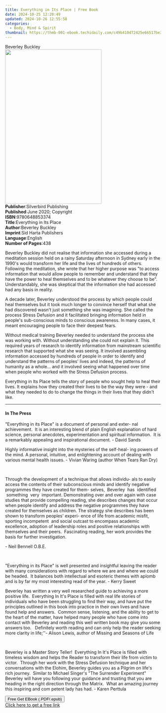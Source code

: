 ```yaml
---
title: Everything in Its Place | Free Book
date: 2024-10-25 12:20:49
updated: 2024-10-26 12:55:58
categories:
  - Body, Mind & Spirit
thumbnail: https://thmb-001-ebook.techidaily.com/c49b410d72425e66517be22ab348e3928e8048af576439822939a479637397b1.jpg
---
```

<main id="book-container">
  <div class="flex flex-col">
    <div class="book-brief flex-1 py-6 px-4 sm:p-6 md:py-10 md:px-8">
      <!-- brief-->
      <div class="book-brief-main">Beverley Buckley</div>
    </div>
    <div
      class="book-meta-info flex-1 grid gap-4 col-start-1 col-end-3 row-start-1 sm:mb-6 sm:grid-cols-4 lg:gap-6 lg:col-start-2 lg:row-end-6 lg:row-span-6 lg:mb-0"
    >
      <div
        class="book-meta-info-left place-content-center mt-4 p-4 text-sm leading-6 col-start-2 col-span-2 dark:text-slate-400"
      >
        <img
          class="w-full h-500 object-cover rounded-lg sm:h-255 sm:col-span-2 lg:col-span-full"
          src="https://img-001-ebook.techidaily.com/8fb16ac6fb3e77e087bb4ebcbab6d64a2b26588de3279f9ff027da949f10df0a.jpg"
          alt=""
          width="312"
          height="500"
        />
      </div>
      <div
        class="book-meta-info-right mt-2 col-start-1 row-start-2 col-span-3 self-center"
      >
        <!-- meta data  -->
        <div class="flex flex-col px-4 md:px-8">
          <div class="flex-1">
            <strong>Publisher</strong>:<span class="px-2"
              >Silverbird Publishing</span
            >
          </div>
          <div class="flex-1">
            <strong>Published</strong>:<span class="px-2"
              >June 2020; Copyright</span
            >
          </div>
          <div class="flex-1">
            <strong>ISBN</strong>:<span class="px-2">9780648853374</span>
          </div>
          <div class="flex-1">
            <strong>Title</strong>:<span class="px-2"
              >Everything in Its Place</span
            >
          </div>
          <div class="flex-1">
            <strong>Author</strong>:<span class="px-2">Beverley Buckley</span>
          </div>
          <div class="flex-1">
            <strong>Imprint</strong>:<span class="px-2"
              >Sid Harta Publishers</span
            >
          </div>
          <div class="flex-1">
            <strong>Language</strong>:<span class="px-2">English</span>
          </div>
          <div class="flex-1">
            <strong>Number of Pages</strong>:<span class="px-2">438</span>
          </div>
        </div>
      </div>
    </div>
    <div class="book-description flex-1 py-6 px-4 sm:p-6 md:py-10 md:px-8">
      <div class="book-description-main">
        <div accordion-content="" id="description">
          <p>
            Beverley Buckley did not realise that information she accessed
            during a meditation session held on a rainy Saturday afternoon in
            Sydney early in the 1990's would transform her life and the lives of
            hundreds of others. Following the meditation, she wrote that her
            higher purpose was "to access information that would allow people to
            remember and understand that they have the power to heal themselves
            and to be whatever they choose to be". Understandably, she was
            skeptical that the information she had accessed had any basis in
            reality.
          </p>
          <p>
            A decade later, Beverley understood the process by which people
            could heal themselves but it took much longer to convince herself
            that what she had discovered wasn't just something she was
            imagining. She called the process Stress Defusion and it facilitated
            bringing information held in people's sub-conscious minds to
            conscious awareness. In many cases, it meant encouraging people to
            face their deepest fears.&nbsp;
          </p>
          <p>
            Without medical training Beverley needed to understand the process
            she was working with. Without understanding she could not explain
            it. This required years of research to identify information from
            mainstream scientific research that supported what she was seeing.
            It involved assembling information accessed by hundreds of people in
            order to identify and understand the patterns of peoples' lives and
            indeed, the patterns of humanity as a whole... and it involved
            seeing what happened over time when people who worked with the
            Stress Defusion process.
          </p>
          <p>
            Everything in Its Place tells the story of people who sought help to
            heal their lives. It explains how they created their lives to be the
            way they were - and what they needed to do to change the things in
            their lives that they didn't like.
          </p>
        </div>
        <div class="accordion-fader"></div>
      </div>
    </div>
    <div class="book-excerpts flex-1 py-6 px-4 sm:p-6 md:py-10 md:px-8">
      <!-- excerpts-->
      <div class="book-excerpts-main">
        <hr />
        <h4 class="placeholder placeholder-heading">
          <span>In The Press</span>
        </h4>
        <p></p>
        <p>
          "Everything in its Place" is a document of personal and exter- nal
          achievement. &nbsp;It is an interesting blend of plain English
          explanation of hard science, personal anecdotes, experimentation and
          spiritual information. &nbsp;It is a remarkably appealing and
          inspirational document. - David Sands
        </p>
        <p>
          Highly informative insight into the mysteries of the self-heal- ing
          powers of the mind. A personal, intuitive, and enlightening account of
          dealing with various mental health issues. - Vivian Waring (author
          When Tears Ran Dry)
        </p>
        <p><br /></p>
        <p>
          Through the development of a technique that allows individu- als to
          easily access the contents of their subconscious minds and identify
          negative programmes they have created for them- selves, &nbsp;Beverley
          &nbsp;has &nbsp;identified &nbsp;something &nbsp;very &nbsp;important.
          Demonstrating over and over again with case studies that provide
          compelling reading, she describes changes that occur when people
          identify and address the negative programmes they have created for
          themselves as children. The strategy she describes has been shown to
          transform peoples' experi- ence of life from academic misfit, sporting
          incompetent &nbsp;and social outcast to encompass academic excellence,
          adoption of leadership roles and positive relationships with
          themselves and their peers. &nbsp;Fascinating reading, her work
          provides the basis for further investigation.
        </p>
        <p>- Neil Bennell O.B.E.</p>
        <p><br /></p>
        <p>
          "Everything in its Place" is well presented and insightful leaving the
          reader with many considerations with regard to where we are and where
          we could be headed. &nbsp;It balances both intellectual and esoteric
          themes with aplomb and is by far my most interesting read of the year.
          - Kerry Sweet
        </p>
        <p>
          Beverley has written a very well researched guide to achieving a more
          positive life. &nbsp;Everything In It's Place is filled with real life
          stories of individuals who have been struggling to find their way, and
          have put the principles outlined in this book into practice in their
          own lives and have found help and answers. &nbsp;Common sense,
          listening, and the ability to get to the heart of the matter, have
          helped many people who have come into contact with Beverley and
          reading this well written book may give you some answers too. &nbsp;
          Definitely worth reading and can only help the reader seeking more
          clarity in life;''- Alison Lewis, author of Missing and Seasons of
          Life
        </p>
        <p><br /></p>
        <p>
          Beverley is a Master Story Teller! &nbsp;Everything In It's Place is
          filled with timeless wisdom and helps the Reader to transform their
          life from victim to victor. &nbsp;Through her work with the Stress
          Defusion technique and her conversations with the Elohim, Beverley
          guides you as a Pilgrim on life's rich journey. &nbsp;Similar to
          Michael Singer's "The Surrender Experiment" Beverley will have you
          following your guidance and trusting that you are heading in the right
          direction through the Matrix. &nbsp;What an amazing journey this
          inspiring and com petent lady has had. - Karen Perttula
        </p>
        <p></p>
      </div>
    </div>
    <div
      class="book-about-author flex-1 py-6 px-4 sm:p-6 md:py-10 md:px-8"
    ></div>
    <div class="book-free-get flex-1 py-6 px-4 sm:p-6 md:py-10 md:px-8">
      <button
        id="btn-free-get"
        class="bg-blue-500 hover:bg-blue-700 text-white font-bold py-2 px-4 rounded"
      >
        Free Get EBook (.PDF/.epub)
      </button>
      <div id="countdown-display" class="px-2 text-lg mt-2"></div>
      <a
        id="free-link"
        class="hidden bg-blue-500 hover:bg-blue-700 text-white font-bold py-2 px-4 rounded"
        href="https://www.ebooks.com/en-us/book/210061744/everything-in-its-place/beverley-buckley/"
        target="_blank"
        >Click here to get a free link</a
      >
    </div>
    <script>
      let countdownTime = 0;
      let countdownInterval = null;
      document
        .getElementById('btn-free-get')
        .addEventListener('click', startCountdown);
      function startCountdown() {
        countdownTime = new Date().getTime() + 60000 * 3;
        countdownInterval = setInterval(updateCountdown, 1000);
        document.getElementById('btn-free-get').disabled = true;
        document
          .getElementById('btn-free-get')
          .classList.add('bg-gray-500', 'cursor-not-allowed');
      }
      function updateCountdown() {
        let currentTime = new Date().getTime();
        let timeLeft = countdownTime - currentTime;
        let secondsLeft = Math.floor(timeLeft / 1000);
        document.getElementById('countdown-display').innerHTML =
          `Remaining time: ${secondsLeft} seconds.`;
        if (secondsLeft <= 0) {
          clearInterval(countdownInterval);
          document.getElementById('btn-free-get').classList.add('hidden');
          document.getElementById('free-link').classList.remove('hidden');
          document.getElementById('countdown-display').innerHTML = '';
        }
      }
    </script>
  </div>
</main>
